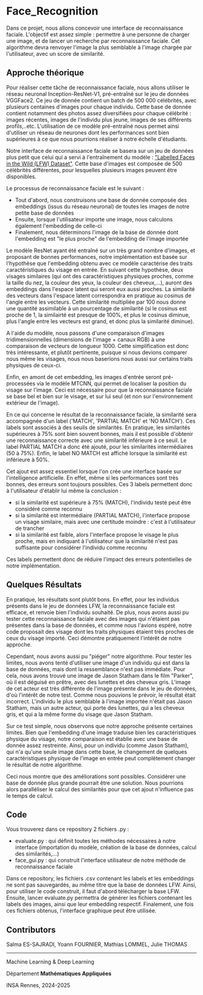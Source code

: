 # Face_Recognition
Dans ce projet, nous allons concevoir une interface de reconnaissance faciale. L'objectif est assez simple : permettre à une personne de charger une image, et de lancer un recherche par reconnaissance faciale. Cet algorithme devra renvoyer l'image la plus semblable à l'image chargée par l'utilisateur, avec un score de similarité.

## Approche théorique
Pour réaliser cette tâche de reconnaissance faciale, nous allons utiliser le réseau neuronal Inception-ResNet-V1, pré-entraîné sur le jeu de données VGGFace2. Ce jeu de donnée contient un batch de 500 000 célébrités, avec plusieurs centaines d'images pour chaque individu. Cette base de donnée contient notamment des photos assez diversifiées pour chaque célébrité : images récentes, images de l'individu plus jeune, images de ses différents profils,..etc. L'utilisation de ce modèle pré-entraîné nous permet ainsi d'utiliser un réseau de neurones dont les  performances sont bien supérieures à ce que nous pourrions réaliser à notre échelle d'étudiants.

Notre interface de reconnaissance faciale se basera sur un jeu de données plus petit que celui qui a servi à l'entraînement du modèle : ["Labelled Faces in the Wild (LFW) Dataset"](https://www.kaggle.com/datasets/jessicali9530/lfw-dataset). Cette base d'images est composée de 500 célébrités différentes, pour lesquelles plusieurs images peuvent être disponibles.

Le processus de reconnaissance faciale est le suivant : 
- Tout d'abord, nous construisons une base de donnée composée des embeddings (issus du réseau neuronal) de toutes les images de notre petite base de données
- Ensuite, lorsque l'utilisateur importe une image, nous calculons également l'embedding de celle-ci
- Finalement, nous déterminons l'image de la base de donnée dont l'embedding est "le plus proche" de l'embedding de l'image importée

Le modèle ResNet ayant été entraîné sur un très grand nombre d'images, et proposant de bonnes performances, notre implémentation est basée sur l'hypothèse que l'embedding obtenu avec ce modèle caractérise des traits caractéristiques du visage en entrée. En suivant cette hypothèse, deux visages similaires (qui ont des caractéristiques physiques proches, comme la taille du nez, la couleur des yeux, la couleur des cheveux,...), auront des embeddings dans l'espace latent qui seront eux aussi proches. La similarité des vecteurs dans l'espace latent correspondra en pratique au cosinus de l'angle entre les vecteurs. Cette similarité multipliée par 100 nous donne une quantité assimilable à un pourcentage de similarité (si le cosinus est proche de 1, la similairté est presque de 100%, et plus le cosinus diminue, plus l'angle entre les vecteurs est grand, et donc plus la similarité diminue).

A l'aide du modèle, nous passons d'une comparaison d'images tridimensionnelles (dimensions de l'image + canaux RGB) à une comparaison de vecteurs de longueur 1000. Cette simplification est donc très intéressante, et plutôt pertinente, puisque si nous devions comparer nous même les visages, nous nous baserions nous aussi sur certains traits physiques de ceux-ci.

Enfin, en amont de cet embedding, les images d'entrée seront pré-processées via le modèle MTCNN, qui permet de localiser la position du visage sur l'image. Ceci est nécessaire pour que la reconnaissance faciale se base bel et bien sur le visage, et sur lui seul (et non sur l'environnement extérieur de l'image).

En ce qui concerne le résultat de la reconnaissance faciale, la similarité sera accompagnée d'un label ('MATCH', 'PARTIAL MATCH' et 'NO MATCH'). Ces labels sont associés à des seuils de similarités. En pratique, les similarités supérieures à 75% sont bien souvent bonnes, mais il est possible d'obtenir une reconnaissance correcte avec une similarité inférieure à ce seuil. Le label PARTIAL MATCH a donc été ajouté, pour les similarités intermédiaires (50 à 75%). Enfin, le label NO MATCH est affiché lorsque la similarité est inférieure à 50%.

Cet ajout est assez essentiel lorsque l'on crée une interface basée sur l'intelligence artificielle. En effet, même si les performances sont très bonnes, des erreurs sont toujours possibles. Ces 3 labels permettent donc à l'utilisateur d'établir lui même la conclusion : 
- si la similarité est supérieure à 75% (MATCH), l'individu testé peut être considéré comme reconnu
- si la similarité est intermédiaire (PARTIAL MATCH), l'interface propose un visage similaire, mais avec une certitude moindre : c'est à l'utilisateur de trancher
- si la similarité est faible, alors l'interface propose le visage le plus proche, mais en indiquant à l'utilisateur que la similarité n'est pas suffisante pour considérer l'individu comme reconnu

Ces labels permettent donc de réduire l'impact des erreurs potentielles de notre implémentation.

## Quelques Résultats
En pratique, les résultats sont plutôt bons. En effet, pour les individus présents dans le jeu de données LFW, la reconnaissance faciale est efficace, et renvoie bien l'individu souhaité. De plus, nous avons aussi pu tester cette reconnaissance faciale avec des images qui n'étaient pas présentes dans la base de données, et comme nous l'avions espéré, notre code proposait des visage dont les traits physiques étaient très proches de ceux du visage importé. Ceci démontre pratiquement l'intérêt de notre approche.

Cependant, nous avons aussi pu "piéger" notre algorithme. Pour tester les limites, nous avons tenté d'utiliser une image d'un individu qui est dans la base de données, mais dont la ressemblance n'est pas immédiate. Pour cela, nous avons trouvé une image de Jason Statham dans le film "Parker", où il est déguisé en prêtre, avec des lunettes et des cheveux gris. L'image de cet acteur est très différente de l'image présente dans le jeu de données, d'où l'intérêt de notre test. Comme nous pouvions le prévoir, le résultat était incorrect. L'individu le plus semblable à l'image importée n'était pas Jason Statham, mais un autre acteur, qui porte des lunettes, qui a les cheveux gris, et qui a la même forme du visage que Jason Statham.

Sur ce test simple, nous observons que notre approche présente certaines limites. Bien que l'embedding d'une image traduise bien les caractéristiques physique du visage, notre comparaison est établie avec une base de donnée assez restreinte. Ainsi, pour un individu (comme Jason Statham), qui n'a qu'une seule image dans cette base, le changement de quelques  caractéristiques physique de l'image en entrée peut complètement changer le résultat de notre algorithme.

Ceci nous montre que des améliorations sont possibles. Considérer une base de donnée plus grande pourrait être une solution. Nous pourrions alors paralléliser le calcul des similarités pour que cet ajout n'influence pas le temps de calcul.

## Code
Vous trouverez dans ce repository 2 fichiers .py : 
- evaluate.py : qui définit toutes les méthodes nécessaires à notre interface (importation du modèle, création de la base de données, calcul des similarités,...)
- face_gui.py : qui construit l'interface utilisateur de notre méthode de reconnaissance faciale

Dans ce repository, les fichiers .csv contenant les labels et les embeddings ne sont pas sauvegardés, au même titre que la base de données LFW. Ainsi, pour utiliser le code construit, il faut d'abord télécharger la base LFW. Ensuite, lancer evaluate.py permettra de générer les fichiers contenant les labels des images, ainsi que leur embedding respectif. Finalement, une fois ces fichiers obtenus, l'interface graphique peut être utilisée.

## Contributors
Salma ES-SAJRADI, Yoann FOURNIER, Mathias LOMMEL, Julie THOMAS

---------------------------------------
Machine Learning & Deep Learning

Département __Mathématiques Appliquées__

INSA Rennes, 2024-2025
